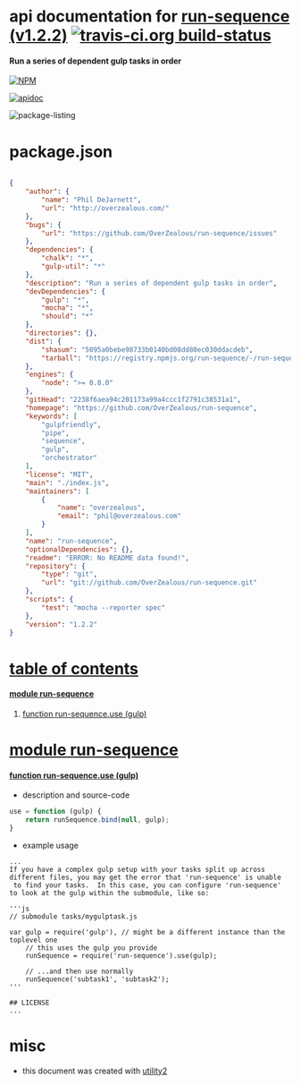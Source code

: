 # api documentation for  [run-sequence (v1.2.2)](https://github.com/OverZealous/run-sequence)  [![travis-ci.org build-status](https://api.travis-ci.org/npmdoc/node-npmdoc-run-sequence.svg)](https://travis-ci.org/npmdoc/node-npmdoc-run-sequence)
#### Run a series of dependent gulp tasks in order

[![NPM](https://nodei.co/npm/run-sequence.png?downloads=true)](https://www.npmjs.com/package/run-sequence)

[![apidoc](https://npmdoc.github.io/node-npmdoc-run-sequence/build/screen-capture.buildNpmdoc.browser._2Fhome_2Ftravis_2Fbuild_2Fnpmdoc_2Fnode-npmdoc-run-sequence_2Ftmp_2Fbuild_2Fapidoc.html.png)](https://npmdoc.github.io/node-npmdoc-run-sequence/build..beta..travis-ci.org/apidoc.html)

![package-listing](https://npmdoc.github.io/node-npmdoc-run-sequence/build/screen-capture.npmPackageListing.svg)



# package.json

```json

{
    "author": {
        "name": "Phil DeJarnett",
        "url": "http://overzealous.com/"
    },
    "bugs": {
        "url": "https://github.com/OverZealous/run-sequence/issues"
    },
    "dependencies": {
        "chalk": "*",
        "gulp-util": "*"
    },
    "description": "Run a series of dependent gulp tasks in order",
    "devDependencies": {
        "gulp": "*",
        "mocha": "*",
        "should": "*"
    },
    "directories": {},
    "dist": {
        "shasum": "5095a0bebe98733b0140bd08dd80ec030ddacdeb",
        "tarball": "https://registry.npmjs.org/run-sequence/-/run-sequence-1.2.2.tgz"
    },
    "engines": {
        "node": ">= 0.8.0"
    },
    "gitHead": "2238f6aea94c201173a99a4ccc1f2791c38531a1",
    "homepage": "https://github.com/OverZealous/run-sequence",
    "keywords": [
        "gulpfriendly",
        "pipe",
        "sequence",
        "gulp",
        "orchestrator"
    ],
    "license": "MIT",
    "main": "./index.js",
    "maintainers": [
        {
            "name": "overzealous",
            "email": "phil@overzealous.com"
        }
    ],
    "name": "run-sequence",
    "optionalDependencies": {},
    "readme": "ERROR: No README data found!",
    "repository": {
        "type": "git",
        "url": "git://github.com/OverZealous/run-sequence.git"
    },
    "scripts": {
        "test": "mocha --reporter spec"
    },
    "version": "1.2.2"
}
```



# <a name="apidoc.tableOfContents"></a>[table of contents](#apidoc.tableOfContents)

#### [module run-sequence](#apidoc.module.run-sequence)
1.  [function <span class="apidocSignatureSpan">run-sequence.</span>use (gulp)](#apidoc.element.run-sequence.use)



# <a name="apidoc.module.run-sequence"></a>[module run-sequence](#apidoc.module.run-sequence)

#### <a name="apidoc.element.run-sequence.use"></a>[function <span class="apidocSignatureSpan">run-sequence.</span>use (gulp)](#apidoc.element.run-sequence.use)
- description and source-code
```javascript
use = function (gulp) {
	return runSequence.bind(null, gulp);
}
```
- example usage
```shell
...
If you have a complex gulp setup with your tasks split up across different files, you may get the error that 'run-sequence' is unable
 to find your tasks.  In this case, you can configure 'run-sequence' to look at the gulp within the submodule, like so:

'''js
// submodule tasks/mygulptask.js

var gulp = require('gulp'), // might be a different instance than the toplevel one
    // this uses the gulp you provide
    runSequence = require('run-sequence').use(gulp);

    // ...and then use normally
    runSequence('subtask1', 'subtask2');
'''

## LICENSE
...
```



# misc
- this document was created with [utility2](https://github.com/kaizhu256/node-utility2)
